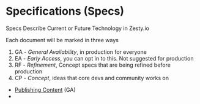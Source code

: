 # Specifications (Specs)
Specs Describe Current or Future Technology in Zesty.io

Each document will be marked in three ways
1. GA - *General Availability*, in production for everyone
2. EA - *Early Access*, you can opt in to this. Not suggested for production
3. RF - *Refinement*, Concept specs that are being refined before production
4. CP - *Concept*, ideas that core devs and community works on


* [Publishing Content](/specs/publishing) (GA)
*
